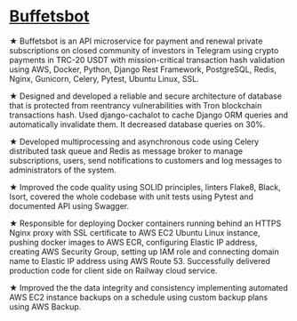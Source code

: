 # [Buffetsbot](https://buffetsbot.com/)

★ Buffetsbot is an API microservice for payment and renewal private subscriptions on closed community of investors in Telegram using crypto payments in TRC-20 USDT with mission-critical transaction hash validation using AWS, Docker, Python, Django Rest Framework, PostgreSQL, Redis, Nginx, Gunicorn, Celery, Pytest, Ubuntu Linux, SSL.

★ Designed and developed a reliable and secure architecture of database that is protected from reentrancy vulnerabilities with Tron blockchain transactions hash. Used django-cachalot to cache Django ORM queries and automatically invalidate them. It decreased database queries on 30%.

★ Developed multiprocessing and asynchronous code using Celery distributed task queue and Redis as message broker to manage subscriptions, users, send notifications to customers and log messages to administrators of the system.

★ Improved the code quality using SOLID principles, linters Flake8, Black, Isort, covered the whole codebase with unit tests using Pytest and documented API using Swagger.

★ Responsible for deploying Docker containers running behind an HTTPS Nginx proxy with SSL certificate to AWS EC2 Ubuntu Linux instance, pushing docker images to AWS ECR, configuring Elastic IP address, creating AWS Security Group, setting up IAM role and connecting domain name to Elastic IP address using AWS Route 53. Successfully delivered production code for client side on Railway cloud service.

★ Improved the the data integrity and consistency implementing automated AWS EC2 instance backups on a schedule using custom backup plans using AWS Backup.
